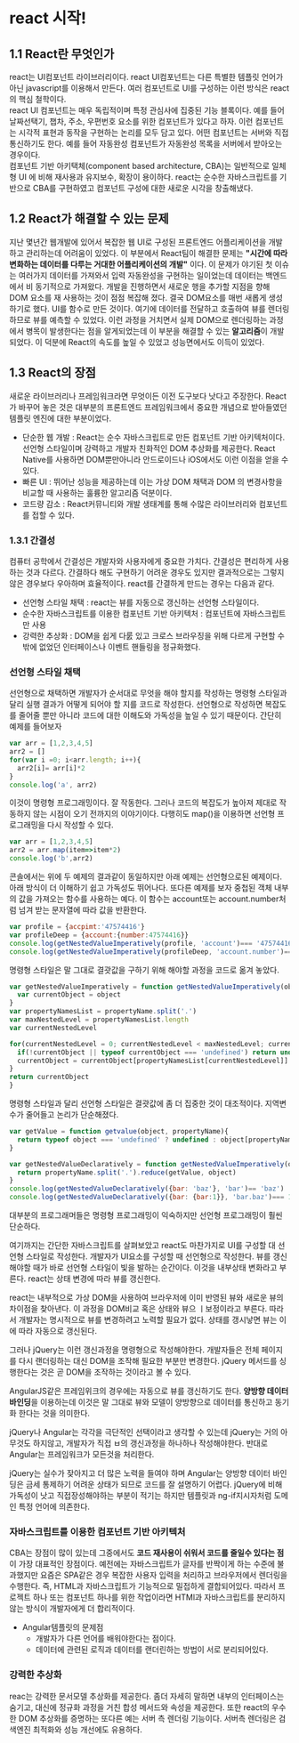 # react 시작!

## 1.1 React란 무엇인가

react는 UI컴포넌트 라이브러리이다. react UI컴포넌트는 다른 특별한 템플릿 언어가 아닌 javascript를 이용해서 만든다. 여러 컴포넌트로 UI를 구성하는 이런 방식은 react의 핵심 철학이다. <br>
react UI 컴포넌트는 매우 독립적이며 특정 관심사에 집중된 기능 블록이다. 예를 들어 날짜선택기, 챕차, 주소, 우편번호 요소를 위한 컴포넌트가 있다고 하자. 이런 컴포넌트는 시각적 표현과 동작을 구현하는 논리를 모두 담고 있다. 어떤 컴포넌트는 서버와 직접 통신하기도 한다. 예를 들어 자동완성 컴포넌트가 자동완성 목록을 서버에서 받아오는 경우이다.<Br>
컴포넌트 기반 아키택체(component based architecture, CBA)는 일반적으로 일체형 UI 에 비해 재사용과 유지보수, 확장이 용이하다. react는 순수한 자바스크립트를 기반으로 CBA를 구현하였고 컴포넌트 구성에 대한 새로운 시각을 창출해냈다.

## 1.2 React가 해결할 수 있는 문제

지난 몇년간 웹개발에 있어서 복잡한 웹 UI로 구성된 프론트엔드 어플리케이션을 개발하고 관리하는데 어려움이 있었다. 이 부분에서 React팀이 해결한 문제는 **"시간에 따라 변화하는 데이터를 다루는 거대한 어플리케이션의 개발"** 이다. 이 문제가 야기된 첫 이슈는 여러가지 데이터를 가져와서 입력 자동완성을 구현하는 일이었는데 데이터는 백엔드에서 비 동기적으로 가져왔다. 개발을 진행하면서 새로운 행을 추가할 지점을 향해 DOM 요소를 재 사용하는 것이 점점 복잡해 졌다. 결국 DOM요소를 매번 새롭게 생성하기로 했다. UI를 함수로 만든 것이다. 여기에 데이터를 전달하고 호출하여 뷰를 렌더링하므로 뷰를 예측할 수 있었다. 이런 과정을 거치면서 실제 DOM으로 렌더링하는 과정에서 병목이 발생한다는 점을 알게되었는데 이 부분을 해결할 수 있는 **알고리즘**이 개발 되었다. 이 덕분에 React의 속도를 높일 수 있었고 성능면에서도 이득이 있었다.

## 1.3 React의 장점

새로운 라이브러리나 프레임워크라면 무엇이든 이전 도구보다 낫다고 주장한다. React가 바꾸어 놓은 것은 대부분의 프론트엔드 프레임워크에서 중요한 개념으로 받아들였던 템플릿 엔진에 대한 부분이었다.

* 단순한 웹 개발 : React는 순수 자바스크립트로 만든 컴포넌트 기반 아키텍처이다. 선언형 스타일이며 강력하고 개발자 친화적인 DOM 추상화를 제공한다. React Native를 사용하면 DOM뿐만아니라 안드로이드나 iOS에서도 이런 이점을 얻을 수 있다.
* 빠른 UI : 뛰어난 성능을 제공하는데 이는 가상 DOM 채택과 DOM 의 변경사항을 비교할 때 사용하는 훌륭한 알고리즘 덕분이다.
* 코드량 감소 : React커뮤니티와 개발 생태계를 통해 수많은 라이브러리와 컴포넌트를 접할 수 있다.

### 1.3.1 간결성

컴퓨터 공학에서 간결성은 개발자와 사용자에게 중요한 가치다. 간결성은 편리하게 사용하는 것과 다르다. 간결하다 해도 구현하기 어려운 경우도 있지만 결과적으로는 그렇지 않은 경우보다 우아하며 효율적이다.
react를 간결하게 만드는 경우는 다음과 같다.

* 선언형 스타일 채택 : react는 뷰를 자동으로 갱신하는 선언형 스타일이다.
* 순수한 자바스크립트를 이용한 컴포넌트 기반 아키텍처 : 컴포넌트에 자바스크립트만 사용
* 강력한 추상화 : DOM을 쉽게 다룴 있고 크로스 브라우징을 위해 다르게 구현할 수 밖에 없었던 인터페이스나 이벤트 핸들링을 정규화했다.

### 선언형 스타일 채택

선언형으로 채택하면 개발자가 순서대로 무엇을 해야 할지를 작성하는 명령형 스타일과 달리 실행 결과가 어떻게 되어야 할 지를 코드로 작성한다. 선언형으로 작성하면 복잡도를 줄어줄 뿐만 아니라 코드에 대한 이해도와 가독성을 높일 수 있기 때문이다. 간단히 예제를 들어보자

```js
var arr = [1,2,3,4,5]
arr2 = []
for(var i =0; i<arr.length; i++){
  arr2[i]= arr[i]*2
}
console.log('a', arr2)
```

이것이 명령형 프로그래밍이다. 잘 작동한다. 그러나 코드의 복잡도가 높아져 제대로 작동하지 않는 시점이 오기 전까지의 이야기이다. 다행히도 map()을 이용하면 선언형 프로그래밍을 다시 작성할 수 있다.

```js
var arr = [1,2,3,4,5]
arr2 = arr.map(item=>item*2)
console.log('b',arr2)
```

콘솔에서는 위에 두 예제의 결과같이 동일하지만 아래 예제는 선언형으로된 예제이다. 아래 방식이 더 이해하기 쉽고 가독성도 뛰어나다. 또다른 예제를 보자
중첩된 객체 내부의 값을 가져오는 함수를 사용하는 예다. 이 함수는 account또는 account.number처럼 넘겨 받는 문자열에 따라 값을 반환한다.

```js
var profile = {accpimt:'47574416'}
var profileDeep = {account:{number:47574416}}
console.log(getNestedValueImperatively(profile, 'account')=== '47574416')
console.log(getNestedValueImperatively(profileDeep, 'account.number')===47574416)
```

명령형 스타일은 말 그대로 결괏값을 구하기 위해 해야할 과정을 코드로 옮겨 놓았다.

```js
var getNestedValueImperatively = function getNestedValueImperatively(object, propertyName){
  var currentObject = object
}
var propertyNamesList = propertyName.split('.')
var maxNestedLevel = propertyNamesList.length
var currentNestedLevel

for(currentNestedLevel = 0; currentNestedLevel < maxNestedLevel; currentNestedLevel++){
  if(!currentObject || typeof currentObject === 'undefined') return undefined
  currentObject = currentObject[propertyNamesList[currentNestedLevel]]
}
return currentObject
}
```

명령형 스타일과 달리 선언형 스타일은 결괏값에 좀 더 집중한 것이 대조적이다. 지역변수가 줄어들고 논리가 단순해졌다.

```js
var getValue = function getvalue(object, propertyName){
  return typeof object === 'undefined' ? undefined : object[propertyName]
}

var getNestedValueDeclaratively = function getNestedValueImperatively(object, propertyName){
  return propertyName.split('.').reduce(getValue, object)
}
console.log(getNestedValueDeclaratively({bar: 'baz'}, 'bar')== 'baz')
console.log(getNestedValueDeclaratively({bar: {bar:1}}, 'bar.baz')=== 1)
```

대부분의 프로그래머들은 명령형 프로그래밍이 익숙하지만 선언형 프로그래밍이 훨씬 단순하다. 

여기까지는 간단한 자바스크립트를 살펴보았고 react도 마찬가지로 UI를 구성할 대 선언형 스타일로 작성한다. 개발자가 UI요소를 구성할 때 선언형으로 작성한다. 뷰를 갱신해야할 때가 바로 선언형 스타일이 빛을 발하는 순간이다. 이것을 내부상태 변화라고 부른다. react는 상태 변경에 따라 뷰를 갱신한다.

react는 내부적으로 가상 DOM을 사용하여 브라우저에 이미 반영된 뷰와 새로운 뷰의 차이점을 찾아낸다. 이 과정을 DOM비교 혹은 상태와 뷰으 ㅣ보정이라고 부른다. 따라서 개발자는 명시적으로 뷰를 변경하려고 노력할 필요가 없다. 상태를 갱시낳면 뷰는 이에 따라 자동으로 갱신된다.

그러나 jQuery는 이런 갱신과정을 명령형으로 작성해야한다. 개발자들은 전체 페이지를 다시 랜더링하는 대신 DOM을 조작해 필요한 부분만 변경한다. jQuery 메서드를 싱행한다는 것은 곧 DOM을 조작하는 것이라고 볼 수 있다.

AngularJS같은 프레임위크의 경우에는 자동으로 뷰를 갱신하기도 한다. **양방향 데이터 바인딩**을 이용하는데 이것은 말 그대로 뷰와 모델이 양방향으로 데이터를 통신하고 동기화 한다는 것을 의미한다.

jQuery나 Angular는 각각을 극단적인 선택이라고 생각할 수 있는데 jQuery는 거의 아무것도 하지않고, 개발자가 직접 ㅂ의 갱신과정을 하나하나 작성해야한다. 반대로 Angular는 프레임워크가 모든것을 처리한다.

jQuery는 실수가 잦아지고 더 많은 노력을 들여야 하며 Angular는 양방향 데이터 바인딩은 금세 통제하기 어려운 상태가 되므로 코드를 잘 설명하기 어렵다. jQuery에 비해 가독성이 낫고 직접장성해야하는 부분이 적기는 하지만 템플릿과 ng-if지시자처럼 도메인 특정 언어에 의존한다.

### 자바스크립트를 이용한 컴포넌트 기반 아키텍처

CBA는 장점이 많이 있는데 그중에서도 **코드 재사용이 쉬워서 코드를 줄일수 있다는 점**이 가장 대표적인 장점이다.
예전에는 자바스크립트가 글자를 반짝이게 하는 수준에 불과했지만 요즘은 SPA같은 경우 복잡한 사용자 입력을 처리하고 브라우저에서 렌더링을 수행한다. 즉, HTML과 자바스크립트가 기능적으로 밀접하게 결합되어있다. 따라서 프로젝트 하나 또는 컴포넌트 하나를 위한 작업이라면 HTMl과 자바스크립트를 분리하지 않는 방식이 개발자에게 더 합리적이다.

* Angular템플릿의 문제점
  * 개발자가 다른 언어를 배워야한다는 점이다.
  * 데이터에 관련된 로직과 데이터를 랜더린하는 방법이 서로 분리되어있다.

### 강력한 추상화

reac는 강력한 문서모델 추상화를 제공한다. 좀더 자세히 말하면 내부의 인터페이스는 숨기고, 대신에 정규화 과정을 거친 합성 메서드와 속성을 제공한다. 또한 react의 우수한 DOM 추상화를 증명하는 또다른 예는 서버 측 렌더링 기능이다. 서버측 렌더링은 검색엔진 최적화와 성능 개선에도 유용하다.

